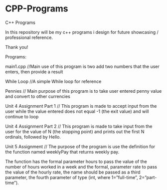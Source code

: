 # CPP-Programs
C++  Programs

In this repository will be my  c++ programs i design for future showcasing / professional reference. 

Thank you!

Programs: 


main1.cpp  //Main use of this program is two add two numbers that the user enters, then provide a result

While Loop  //A simple While loop for reference


Pennies   // Main purpose of this program is to take user entered penny value and convert to other currencies


Unit 4 Assignment Part 1 // This program is made to accept input from the user while the value entered does not equal -1 (the exit value) and will continue to loop

Unit 4 Assignment Part 2 // This program is made to take input from the user for the value of N (the stopping point) and prints out the first N ordinals, followed by Hello. 

Unit 5 Assignment // The purpose of the program is use the definition for the function named weeklyPay that returns weekly pay.

The function has the formal parameter hours to pass the value of the number of hours worked in a week and the formal, parameter rate to pass the value of the hourly rate, the name should be passed as a third parameter, the fourth parameter of type (int, where 1=”full-time”, 2=”part-time”).  
